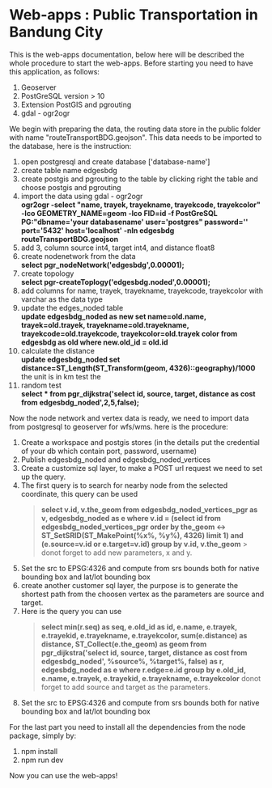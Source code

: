 # Web-apps : Public Transportation in Bandung City

This is the web-apps documentation, below here will be described the whole procedure to start the web-apps.
Before starting you need to have this application, as follows:

1. Geoserver
2. PostGreSQL version > 10
3. Extension PostGIS and pgrouting
4. gdal - ogr2ogr

We begin with preparing the data, the routing data store in the public folder with name "routeTransportBDG.geojson".
This data needs to be imported to the database, here is the instruction:

1. open postgresql and create database ['database-name']
2. create table name edgesbdg
3. create postgis and pgrouting to the table by clicking right the table and choose postgis and pgrouting
4. import the data using gdal - ogr2ogr <br>
   **ogr2ogr -select "name, trayek, trayekname, trayekcode, trayekcolor" -lco GEOMETRY_NAME=geom -lco FID=id -f PostGreSQL
   PG:"dbname='your databasename' user='postgres" password='' port='5432' host='localhost' -nln edgesbdg routeTransportBDG.geojson**
5. add 3, column source int4, target int4, and distance float8
6. create nodenetwork from the data <br> **select pgr_nodeNetwork('edgesbdg',0.00001);**
7. create topology <br> **select pgr-createToplogy('edgesbdg.noded',0.00001);**
8. add columns for name, trayek, trayekname, trayekcode, trayekcolor with varchar as the data type
9. update the edges_noded table
   <br> **update edgesbdg_noded as new set name=old.name, trayek=old.trayek, trayekname=old.trayekname, trayekcode=old.trayekcode, trayekcolor=old.trayek color from edgesbdg as old where new.old_id = old.id**
10. calculate the distance <br> **update edgesbdg_noded set distance=ST_Length(ST_Transform(geom, 4326)::geography)/1000** the unit is in km
    test the
11. random test <br> **select \* from pgr_dijkstra('select id, source, target, distance as cost from edgesbdg_noded',2,5,false);**

Now the node network and vertex data is ready, we need to import data from postgresql to geoserver for wfs/wms.
here is the procedure:

1. Create a workspace and postgis stores (in the details put the credential of your db which contain port, password, username)
2. Publish edgesbdg_noded and edgesbdg_noded_vertices
3. Create a customize sql layer, to make a POST url request we need to set up the query.
4. The first query is to search for nearby node from the selected coordinate, this query can be used <br>
   > **select v.id, v.the_geom from edgesbdg_noded_vertices_pgr as v, edgesbdg_noded as e where v.id = (select id from edgesbdg_noded_vertices_pgr order by the_geom <-> ST_SetSRID(ST_MakePoint(%x%, %y%), 4326) limit 1) and (e.source=v.id or e.target=v.id) group by v.id, v.the_geom** > <br> donot forget to add new parameters, x and y.
5. Set the src to EPSG:4326 and compute from srs bounds both for native bounding box and lat/lot bounding box
6. create another customer sql layer, the purpose is to generate the shortest path from the choosen vertex as the parameters are source and target.
7. Here is the query you can use <br>
   > **select min(r.seq) as seq, e.old_id as id, e.name, e.trayek, e.trayekid, e.trayekname, e.trayekcolor, sum(e.distance) as distance, ST_Collect(e.the_geom) as geom from pgr_dijkstra('select id, source, target, distance as cost from edgesbdg_noded', %source%, %target%, false) as r, edgesbdg_noded as e where r.edge=e.id group by e.old_id, e.name, e.trayek, e.trayekid, e.trayekname, e.trayekcolor**
   > donot forget to add source and target as the parameters.
8. Set the src to EPSG:4326 and compute from srs bounds both for native bounding box and lat/lot bounding box

For the last part you need to install all the dependencies from the node package, simply by:

1. npm install
2. npm run dev

Now you can use the web-apps!
